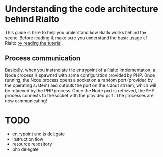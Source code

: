 # Understanding the code architecture behind Rialto

This guide is here to help you understand how Rialto works behind the scene. Before reading it, make sure you understand the basic usage of Rialto [by reading the tutorial](https://github.com/rialto-php/rialto/blob/dev/docs/tutorial.md).

## Process communication

Basically, when you instanciate the entrypoint of a Rialto implementation, a Node process is spawned with some configuration provided by PHP. Once running, the Node process opens a socket on a random port (provided by the operating system) and outputs the port on the stdout stream, which will be retrieved by the PHP process. Once the Node port is retrieved, the PHP process connects to the socket with the provided port. The processes are now communicating!

# TODO

- entrypoint and js delegate
- instruction flow
- resource repository
- php delegate
